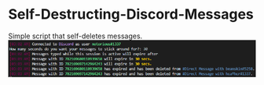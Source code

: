 # Self-Destructing-Discord-Messages
 Simple script that self-deletes messages.
![Screenshot](screenshot.png)
